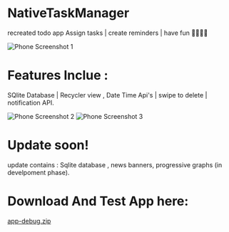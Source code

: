 # NativeTaskManager
recreated todo app
Assign tasks | create reminders | have fun 🤸‍♂️🚴‍♂️

![Phone Screenshot 1](https://user-images.githubusercontent.com/120575133/216245575-d6155554-68fe-47be-91fb-b47cca08ca88.jpg)

# Features Inclue : 
SQlite Database | Recycler view , Date Time Api's | swipe to delete | notification API. 

![Phone Screenshot 2](https://user-images.githubusercontent.com/120575133/216245610-1fd51621-cd33-4e93-b749-00da744daefb.jpg)
![Phone Screenshot 3](https://user-images.githubusercontent.com/120575133/216246190-7aa67e3e-1612-405b-a272-587ef7d709ed.jpg)

# Update soon! 
update contains : Sqlite database , news banners, progressive graphs (in develpoment phase).

# Download And Test App here:

[app-debug.zip](https://github.com/Praveen-Eth/NativeTaskManager/files/10610157/app-debug.zip)
